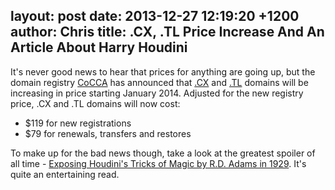 layout: post
date: 2013-12-27 12:19:20 +1200
author: Chris
title: .CX, .TL Price Increase And An Article About Harry Houdini
----

It's never good news to hear that prices for anything are going up, but the domain registry [CoCCA](http://cocca.org.nz) has announced that [.CX](https://iwantmyname.com/domains/cx-domain-name-registration-for-christmas-island) and [.TL](https://iwantmyname.com/domains/tl-domain-name-registration-for-timor-leste) domains will be increasing in price starting January 2014. Adjusted for the new registry price, .CX and .TL domains will now cost:

+ $119 for new registrations
+ $79 for renewals, transfers and restores

To make up for the bad news though, take a look at the greatest spoiler of all time - [Exposing Houdini's Tricks of Magic by R.D. Adams in 1929](http://blog.modernmechanix.com/exposing-houdinis-tricks-of-magic/). It's quite an entertaining read.
